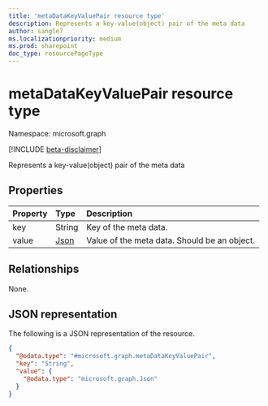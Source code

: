 ```yaml
---
title: 'metaDataKeyValuePair resource type'
description: Represents a key-value(object) pair of the meta data
author: sangle7
ms.localizationpriority: medium
ms.prod: sharepoint
doc_type: resourcePageType
---
```


# metaDataKeyValuePair resource type

Namespace: microsoft.graph

[!INCLUDE [beta-disclaimer](../../includes/beta-disclaimer.md)]

Represents a key-value(object) pair of the meta data

## Properties

| Property | Type                         | Description                                  |
| :------- | :--------------------------- | :------------------------------------------- |
| key      | String                       | Key of the meta data.                        |
| value    | [Json](../resources/json.md) | Value of the meta data. Should be an object. |

## Relationships

None.

## JSON representation

The following is a JSON representation of the resource.

<!-- {
  "blockType": "resource",
  "@odata.type": "microsoft.graph.metaDataKeyValuePair"
}
-->

```json
{
  "@odata.type": "#microsoft.graph.metaDataKeyValuePair",
  "key": "String",
  "value": {
    "@odata.type": "microsoft.graph.Json"
  }
}
```
